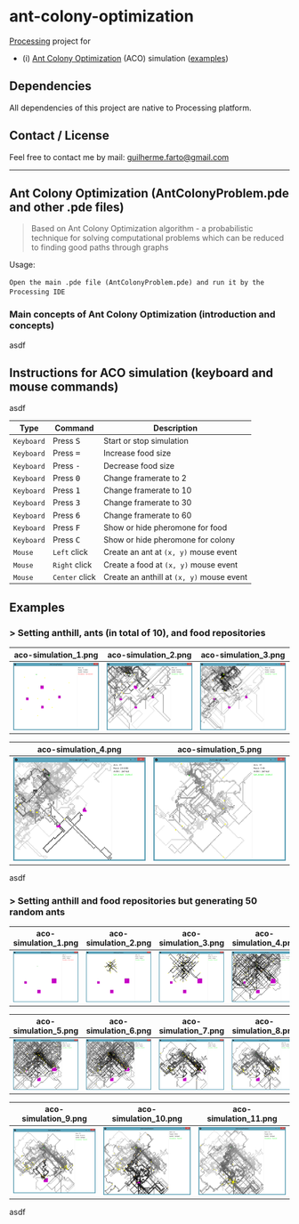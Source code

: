 # ant-colony-optimization

[Processing](https://processing.org/) project for
* (i) [Ant Colony Optimization](#aco) (ACO) simulation ([examples](#all-examples))

## Dependencies

All dependencies of this project are native to Processing platform.

## Contact / License

Feel free to contact me by mail: guilherme.farto@gmail.com

---

<a name="aco"></a>
## Ant Colony Optimization (AntColonyProblem.pde and other .pde files)
> Based on Ant Colony Optimization algorithm - a probabilistic technique for solving computational problems which can be reduced to finding good paths through graphs

Usage:

`Open the main .pde file (AntColonyProblem.pde) and run it by the Processing IDE`

### Main concepts of Ant Colony Optimization (introduction and concepts)

asdf

<a name="aco-instructions"></a>
## Instructions for ACO simulation (keyboard and mouse commands)

asdf

| Type          | Command            | Description                               |
| ------------- | ------------------ | ----------------------------------------- |
| `Keyboard`    | Press <kbd>S</kbd> | Start or stop simulation                  |
| `Keyboard`    | Press <kbd>=</kbd> | Increase food size                        |
| `Keyboard`    | Press <kbd>-</kbd> | Decrease food size                        |
| `Keyboard`    | Press <kbd>0</kbd> | Change framerate to 2                     |
| `Keyboard`    | Press <kbd>1</kbd> | Change framerate to 10                    |
| `Keyboard`    | Press <kbd>3</kbd> | Change framerate to 30                    |
| `Keyboard`    | Press <kbd>6</kbd> | Change framerate to 60                    |
| `Keyboard`    | Press <kbd>F</kbd> | Show or hide pheromone for food           |
| `Keyboard`    | Press <kbd>C</kbd> | Show or hide pheromone for colony         |
| `Mouse`       | `Left` click       | Create an ant at `(x, y)` mouse event     |
| `Mouse`       | `Right` click      | Create a food at `(x, y)` mouse event     |
| `Mouse`       | `Center` click     | Create an anthill at `(x, y)` mouse event |

<a name="all-examples"></a>
## Examples

<a name="aco-examples-1"></a>
### > Setting anthill, ants (in total of 10), and food repositories

| aco-simulation_1.png     | aco-simulation_2.png     | aco-simulation_3.png     |
| ------------------------ | ------------------------ | ------------------------ |
| ![](examples/1/aco-simulation_1.png) | ![](examples/1/aco-simulation_2.png) | ![](examples/1/aco-simulation_3.png) |

| aco-simulation_4.png     | aco-simulation_5.png     |
| ------------------------ | ------------------------ |
| ![](examples/1/aco-simulation_4.png) | ![](examples/1/aco-simulation_5.png) |

asdf

<a name="aco-examples-2"></a>
### > Setting anthill and food repositories but generating 50 random ants

| aco-simulation_1.png     | aco-simulation_2.png     | aco-simulation_3.png     | aco-simulation_4.png     |
| ------------------------ | ------------------------ | ------------------------ | ------------------------ |
| ![](examples/2/aco-simulation_1.png) | ![](examples/2/aco-simulation_2.png) | ![](examples/2/aco-simulation_3.png) | ![](examples/2/aco-simulation_4.png) |

| aco-simulation_5.png     | aco-simulation_6.png     | aco-simulation_7.png     | aco-simulation_8.png     |
| ------------------------ | ------------------------ | ------------------------ | ------------------------ |
| ![](examples/2/aco-simulation_5.png) | ![](examples/2/aco-simulation_6.png) | ![](examples/2/aco-simulation_7.png) | ![](examples/2/aco-simulation_8.png) |

| aco-simulation_9.png     | aco-simulation_10.png     | aco-simulation_11.png     |
| ------------------------ | ------------------------ | ------------------------ |
| ![](examples/2/aco-simulation_9.png) | ![](examples/2/aco-simulation_10.png) | ![](examples/2/aco-simulation_11.png) |

asdf
